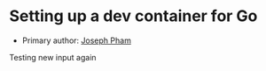 # Setting up a dev container for Go

* Primary author: [Joseph Pham](https://github.com/jhphamunc)

Testing new input again